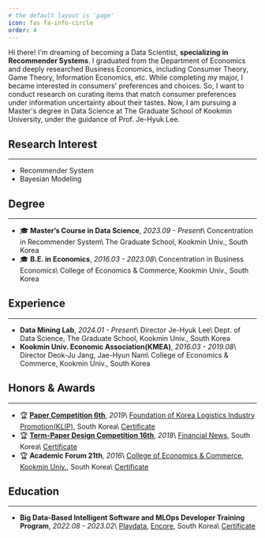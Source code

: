 ```yaml
---
# the default layout is 'page'
icon: fas fa-info-circle
order: 4
---
```


Hi there! I'm dreaming of becoming a Data Scientist, **specializing in Recommender Systems**. I graduated from the Department of Economics and deeply researched Business Economics, including Consumer Theory, Game Theory, Information Economics, etc. While completing my major, I became interested in consumers' preferences and choices. So, I want to conduct research on curating items that match consumer preferences under information uncertainty about their tastes. Now, I am pursuing a Master's degree in Data Science at The Graduate School of Kookmin University, under the guidance of Prof. Je-Hyuk Lee.

## Research Interest
------
- Recommender System
- Bayesian Modeling

## Degree
------
- 🎓 **Master’s Course in Data Science**, *2023.09 - Present*\\
Concentration in Recommender System\\
The Graduate School, Kookmin Univ., South Korea
- 🎓 **B.E. in Economics**, *2016.03 - 2023.08*\\
Concentration in Business Economics\\
College of Economics & Commerce, Kookmin Univ., South Korea

## Experience
-----
- **Data Mining Lab**, *2024.01 - Present*\\
Director Je-Hyuk Lee\\
Dept. of Data Science, The Graduate School, Kookmin Univ., South Korea
- **Kookmin Univ. Economic Association(KMEA)**, *2016.03 - 2019.08*\\
Director Deok-Ju Jang, Jae-Hyun Nam\\
College of Economics & Commerce, Kookmin Univ., South Korea

## Honors & Awards
-----
- 🏆 [**Paper Competition 6th**](https://www.klip.or.kr/kha/contest_write.php?idx=416&startPage=0&part_idx=7&s_i=&s_o=&search_kind=&top_navi=1&sub_navi=12&part_idx=7), *2019*\\
[Foundation of Korea Logistics Industry Promotion(KLIP)](https://www.klip.or.kr/main/main.php), South Korea\\
[Certificate](https://drive.google.com/file/d/1s0dhY8u0o5k-bkdI08n7ootnjlKucwLW/view?usp=sharing)
- 🏆 [**Term-Paper Design Competition 16th**](http://fnnmice.com/bbs/board.php?bo_table=awards&wr_id=59), *2018*\\
[Financial News](https://www.fnnews.com/), South Korea\\
[Certificate](https://drive.google.com/file/d/1ypbWGPfqHldkMj2LNcfXLVXqh1T1emyf/view?usp=sharing)
- 🏆 **Academic Forum 21th**, *2016*\\
[College of Economics & Commerce](https://kyungsang.kookmin.ac.kr/), [Kookmin Univ.](https://www.kookmin.ac.kr/user/index.do), South Korea\\
[Certificate](https://drive.google.com/file/d/14kqwZX6XVTpuet5f1mIEaj4pgntmGR7M/view?usp=sharing)

## Education
-----
- **Big Data-Based Intelligent Software and MLOps Developer Training Program**, *2022.08 - 2023.02*\\
[Playdata](https://playdata.io/), [Encore](https://www.en-core.com/), South Korea\\
[Certificate](https://drive.google.com/file/d/1UTcsno2MvuBFCY7hYENZAB8XnrceS6L6/view?usp=sharing)